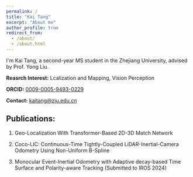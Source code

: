 ```yaml
---
permalink: /
title: "Kai Tang"
excerpt: "About me"
author_profile: true
redirect_from: 
  - /about/
  - /about.html
---
```



I'm Kai Tang, a second-year MS student in the Zhejiang University, advised by Prof. Yong Liu.

**Reasrch Interest:** Lcalization and Mapping, Vision Perception

**ORCID:** [0009-0005-9493-0229](https://orcid.org/0009-0005-9493-0229)

**Contact:** [kaitang@zju.edu.cn](kaitang@zju.edu.cn)

Publications:
------
1. Geo-Localization With Transformer-Based 2D-3D Match Network

2. Coco-LIC: Continuous-Time Tightly-Coupled LiDAR-Inertial-Camera Odometry Using Non-Uniform B-Spline

3. Monocular Event-Inertial Odometry with Adaptive decay-based Time Surface and Polarity-aware Tracking (Submitted to IROS 2024)
